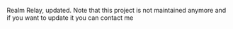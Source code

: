Realm Relay, updated. Note that this project is not maintained anymore and if you want to update it you can contact me
